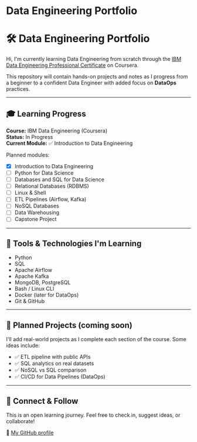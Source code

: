 # Data Engineering Portfolio
# 🛠️ Data Engineering Portfolio

Hi, I'm currently learning Data Engineering from scratch through the [IBM Data Engineering Professional Certificate](https://www.coursera.org/professional-certificates/ibm-data-engineer) on Coursera.

This repository will contain hands-on projects and notes as I progress from a beginner to a confident Data Engineer with added focus on **DataOps** practices.

---

## 🎓 Learning Progress

**Course:** IBM Data Engineering (Coursera)  
**Status:** In Progress  
**Current Module:** ✅ Introduction to Data Engineering

Planned modules:
- [x] Introduction to Data Engineering
- [ ] Python for Data Science
- [ ] Databases and SQL for Data Science
- [ ] Relational Databases (RDBMS)
- [ ] Linux & Shell
- [ ] ETL Pipelines (Airflow, Kafka)
- [ ] NoSQL Databases
- [ ] Data Warehousing
- [ ] Capstone Project

---

## 🧱 Tools & Technologies I'm Learning

- Python
- SQL
- Apache Airflow
- Apache Kafka
- MongoDB, PostgreSQL
- Bash / Linux CLI
- Docker (later for DataOps)
- Git & GitHub

---

## 📂 Planned Projects (coming soon)

I'll add real-world projects as I complete each section of the course. Some ideas include:
- ✅ ETL pipeline with public APIs
- ✅ SQL analytics on real datasets
- ✅ NoSQL vs SQL comparison
- ✅ CI/CD for Data Pipelines (DataOps)

---

## 🌱 Connect & Follow

This is an open learning journey. Feel free to check in, suggest ideas, or collaborate!

🚀 [My GitHub profile](https://github.com/kalexlit15)

